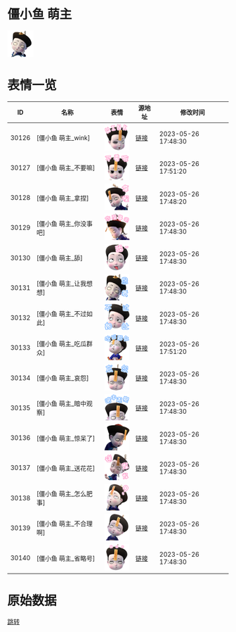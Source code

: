 # 僵小鱼 萌主

<img src="./cover.png" height="60" alt="cover" />

# 表情一览

|ID|名称|表情|源地址|修改时间|
|----|----|----|----|----|
|30126|[僵小鱼 萌主_wink]|<img src="./pic/030126_%5B僵小鱼 萌主_wink%5D.png" height="60" alt="wink"/>|[链接](https://i0.hdslb.com/bfs/garb/001ff1f4ed1c16ad22a347e9a3d853b17d25d9b8.png)|2023-05-26 17:48:30|
|30127|[僵小鱼 萌主_不要嘛]|<img src="./pic/030127_%5B僵小鱼 萌主_不要嘛%5D.png" height="60" alt="不要嘛"/>|[链接](https://i0.hdslb.com/bfs/garb/55957dfdffb584d37a2e493767e1caec510990fb.png)|2023-05-26 17:51:20|
|30128|[僵小鱼 萌主_拿捏]|<img src="./pic/030128_%5B僵小鱼 萌主_拿捏%5D.png" height="60" alt="拿捏"/>|[链接](https://i0.hdslb.com/bfs/garb/9c5f819eb92ea4c2f8824da94f0faac3740ecb32.png)|2023-05-26 17:48:20|
|30129|[僵小鱼 萌主_你没事吧]|<img src="./pic/030129_%5B僵小鱼 萌主_你没事吧%5D.png" height="60" alt="你没事吧"/>|[链接](https://i0.hdslb.com/bfs/garb/8288325d8dea79bde77d27193b179ded3ae0ac1d.png)|2023-05-26 17:48:30|
|30130|[僵小鱼 萌主_舔]|<img src="./pic/030130_%5B僵小鱼 萌主_舔%5D.png" height="60" alt="舔"/>|[链接](https://i0.hdslb.com/bfs/garb/9ec97192e133d008586790ed8bece5e030c35cc8.png)|2023-05-26 17:48:30|
|30131|[僵小鱼 萌主_让我想想]|<img src="./pic/030131_%5B僵小鱼 萌主_让我想想%5D.png" height="60" alt="让我想想"/>|[链接](https://i0.hdslb.com/bfs/garb/d8dd570badf9e5d3aeca63091347c4ab2c8835a2.png)|2023-05-26 17:48:30|
|30132|[僵小鱼 萌主_不过如此]|<img src="./pic/030132_%5B僵小鱼 萌主_不过如此%5D.png" height="60" alt="不过如此"/>|[链接](https://i0.hdslb.com/bfs/garb/3241785ecf4cb71fd7b0ec20f065de923f0d8d34.png)|2023-05-26 17:48:30|
|30133|[僵小鱼 萌主_吃瓜群众]|<img src="./pic/030133_%5B僵小鱼 萌主_吃瓜群众%5D.png" height="60" alt="吃瓜群众"/>|[链接](https://i0.hdslb.com/bfs/garb/c6f0a3f6d4bbd7d7499b7f9cfdc3b0b702493a91.png)|2023-05-26 17:51:20|
|30134|[僵小鱼 萌主_哀怨]|<img src="./pic/030134_%5B僵小鱼 萌主_哀怨%5D.png" height="60" alt="哀怨"/>|[链接](https://i0.hdslb.com/bfs/garb/273d053412dae8428ea17c369f12e26757f21008.png)|2023-05-26 17:48:30|
|30135|[僵小鱼 萌主_暗中观察]|<img src="./pic/030135_%5B僵小鱼 萌主_暗中观察%5D.png" height="60" alt="暗中观察"/>|[链接](https://i0.hdslb.com/bfs/garb/625aee09be59e87296d4d788b61556d31c0bc5a1.png)|2023-05-26 17:48:30|
|30136|[僵小鱼 萌主_惊呆了]|<img src="./pic/030136_%5B僵小鱼 萌主_惊呆了%5D.png" height="60" alt="惊呆了"/>|[链接](https://i0.hdslb.com/bfs/garb/158a63749f94b693ee1ef17881cfb45b1e42ec70.png)|2023-05-26 17:48:30|
|30137|[僵小鱼 萌主_送花花]|<img src="./pic/030137_%5B僵小鱼 萌主_送花花%5D.png" height="60" alt="送花花"/>|[链接](https://i0.hdslb.com/bfs/garb/0272f964bf206448ea004770d63282d73878cdca.png)|2023-05-26 17:48:30|
|30138|[僵小鱼 萌主_怎么肥事]|<img src="./pic/030138_%5B僵小鱼 萌主_怎么肥事%5D.png" height="60" alt="怎么肥事"/>|[链接](https://i0.hdslb.com/bfs/garb/13a705634617671dddc42ddd55e9e18c4d4b6919.png)|2023-05-26 17:48:30|
|30139|[僵小鱼 萌主_不合理啊]|<img src="./pic/030139_%5B僵小鱼 萌主_不合理啊%5D.png" height="60" alt="不合理啊"/>|[链接](https://i0.hdslb.com/bfs/garb/b92e9cda1a85f90ee0ce15fddda1685fc847dcdb.png)|2023-05-26 17:48:30|
|30140|[僵小鱼 萌主_省略号]|<img src="./pic/030140_%5B僵小鱼 萌主_省略号%5D.png" height="60" alt="省略号"/>|[链接](https://i0.hdslb.com/bfs/garb/1c0b679f62391c3d993dad58eb2987d2242ab404.png)|2023-05-26 17:48:30|

# 原始数据

[跳转](./raw.json)

